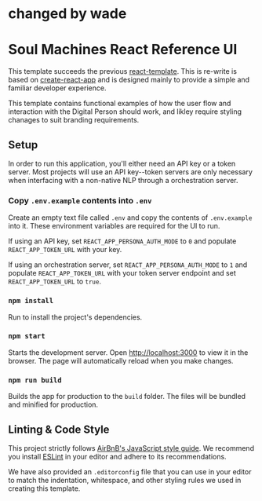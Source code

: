 # changed by wade

# Soul Machines React Reference UI

This template succeeds the previous [react-template](https://github.com/soulmachines/react-template). This is re-write is based on [create-react-app](https://github.com/facebook/create-react-app) and is designed mainly to provide a simple and familiar developer experience.

This template contains functional examples of how the user flow and interaction with the Digital Person should work, and likley require styling chanages to suit branding requirements.

## Setup

In order to run this application, you'll either need an API key or a token server. Most projects will use an API key--token servers are only necessary when interfacing with a non-native NLP through a orchestration server.

### Copy `.env.example` contents into `.env`

Create an empty text file called `.env` and copy the contents of `.env.example` into it. These environment variables are required for the UI to run.

If using an API key, set `REACT_APP_PERSONA_AUTH_MODE` to `0` and populate `REACT_APP_TOKEN_URL` with your key.

If using an orchestration server, set `REACT_APP_PERSONA_AUTH_MODE` to `1` and populate `REACT_APP_TOKEN_URL` with your token server endpoint and set `REACT_APP_TOKEN_URL` to `true`.

### `npm install`

Run to install the project's dependencies.

### `npm start`

Starts the development server. Open [http://localhost:3000](http://localhost:3000) to view it in the browser. The page will automatically reload when you make changes.

### `npm run build`

Builds the app for production to the `build` folder. The files will be bundled and minified for production.

## Linting & Code Style

This project strictly follows [AirBnB's JavaScript style guide](https://github.com/airbnb/javascript). We recommend you install [ESLint](https://eslint.org/) in your editor and adhere to its recommendations.

We have also provided an `.editorconfig` file that you can use in your editor to match the indentation, whitespace, and other styling rules we used in creating this template.

